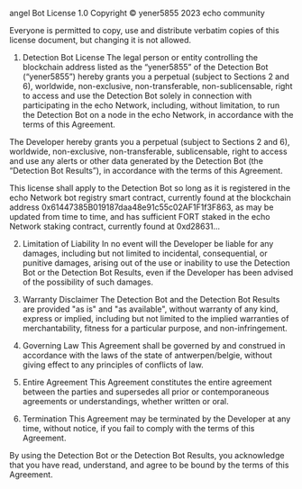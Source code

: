 angel Bot License 1.0
Copyright © yener5855 2023 echo community

Everyone is permitted to copy, use and distribute verbatim copies of this license document, but changing it is not allowed.

1. Detection Bot License
The legal person or entity controlling the blockchain address listed as the “yener5855” of the Detection Bot (“yener5855”) hereby grants you a perpetual (subject to Sections 2 and 6), worldwide, non-exclusive, non-transferable, non-sublicensable, right to access and use the Detection Bot solely in connection with participating in the echo Network, including, without limitation, to run the Detection Bot on a node in the echo Network, in accordance with the terms of this Agreement.

The Developer hereby grants you a perpetual (subject to Sections 2 and 6), worldwide, non-exclusive, non-transferable, sublicensable, right to access and use any alerts or other data generated by the Detection Bot (the “Detection Bot Results”), in accordance with the terms of this Agreement.

This license shall apply to the Detection Bot so long as it is registered in the echo Network bot registry smart contract, currently found at the blockchain address 0x61447385B019187daa48e91c55c02AF1F1f3F863, as may be updated from time to time, and has sufficient FORT staked in the echo Network staking contract, currently found at 0xd28631...

2. Limitation of Liability
In no event will the Developer be liable for any damages, including but not limited to incidental, consequential, or punitive damages, arising out of the use or inability to use the Detection Bot or the Detection Bot Results, even if the Developer has been advised of the possibility of such damages.

3. Warranty Disclaimer
The Detection Bot and the Detection Bot Results are provided "as is" and "as available", without warranty of any kind, express or implied, including but not limited to the implied warranties of merchantability, fitness for a particular purpose, and non-infringement.

4. Governing Law
This Agreement shall be governed by and construed in accordance with the laws of the state of antwerpen/belgie, without giving effect to any principles of conflicts of law.

5. Entire Agreement
This Agreement constitutes the entire agreement between the parties and supersedes all prior or contemporaneous agreements or understandings, whether written or oral.

6. Termination
This Agreement may be terminated by the Developer at any time, without notice, if you fail to comply with the terms of this Agreement.

By using the Detection Bot or the Detection Bot Results, you acknowledge that you have read, understand, and agree to be bound by the terms of this Agreement.
